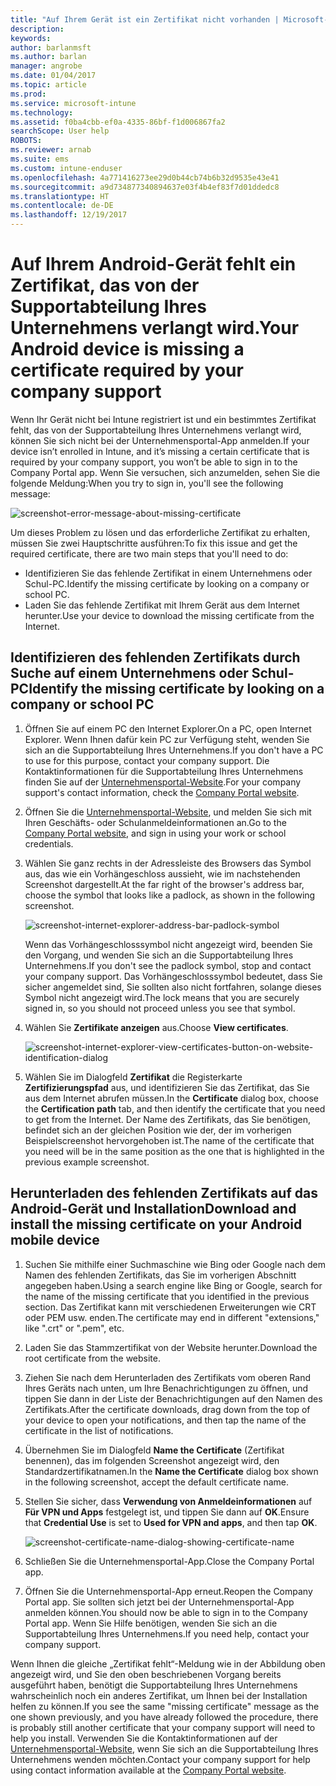 ```yaml
---
title: "Auf Ihrem Gerät ist ein Zertifikat nicht vorhanden | Microsoft-Dokumentation"
description: 
keywords: 
author: barlanmsft
ms.author: barlan
manager: angrobe
ms.date: 01/04/2017
ms.topic: article
ms.prod: 
ms.service: microsoft-intune
ms.technology: 
ms.assetid: f0ba4cbb-ef0a-4335-86bf-f1d006867fa2
searchScope: User help
ROBOTS: 
ms.reviewer: arnab
ms.suite: ems
ms.custom: intune-enduser
ms.openlocfilehash: 4a771416273ee29d0b44cb74b6b32d9535e43e41
ms.sourcegitcommit: a9d734877340894637e03f4b4ef83f7d01ddedc8
ms.translationtype: HT
ms.contentlocale: de-DE
ms.lasthandoff: 12/19/2017
---
```

# <a name="your-android-device-is-missing-a-certificate-required-by-your-company-support"></a><span data-ttu-id="648eb-102">Auf Ihrem Android-Gerät fehlt ein Zertifikat, das von der Supportabteilung Ihres Unternehmens verlangt wird.</span><span class="sxs-lookup"><span data-stu-id="648eb-102">Your Android device is missing a certificate required by your company support</span></span>

<span data-ttu-id="648eb-103">Wenn Ihr Gerät nicht bei Intune registriert ist und ein bestimmtes Zertifikat fehlt, das von der Supportabteilung Ihres Unternehmens verlangt wird, können Sie sich nicht bei der Unternehmensportal-App anmelden.</span><span class="sxs-lookup"><span data-stu-id="648eb-103">If your device isn’t enrolled in Intune, and it’s missing a certain certificate that is required by your company support, you won’t be able to sign in to the Company Portal app.</span></span> <span data-ttu-id="648eb-104">Wenn Sie versuchen, sich anzumelden, sehen Sie die folgende Meldung:</span><span class="sxs-lookup"><span data-stu-id="648eb-104">When you try to sign in, you'll see the following message:</span></span>

![screenshot-error-message-about-missing-certificate](./media/andr-cert_install-1-cert_missing.png)

<span data-ttu-id="648eb-106">Um dieses Problem zu lösen und das erforderliche Zertifikat zu erhalten, müssen Sie zwei Hauptschritte ausführen:</span><span class="sxs-lookup"><span data-stu-id="648eb-106">To fix this issue and get the required certificate, there are two main steps that you'll need to do:</span></span>

- <span data-ttu-id="648eb-107">Identifizieren Sie das fehlende Zertifikat in einem Unternehmens oder Schul-PC.</span><span class="sxs-lookup"><span data-stu-id="648eb-107">Identify the missing certificate by looking on a company or school PC.</span></span>
- <span data-ttu-id="648eb-108">Laden Sie das fehlende Zertifikat mit Ihrem Gerät aus dem Internet herunter.</span><span class="sxs-lookup"><span data-stu-id="648eb-108">Use your device to download the missing certificate from the Internet.</span></span>

## <a name="identify-the-missing-certificate-by-looking-on-a-company-or-school-pc"></a><span data-ttu-id="648eb-109">Identifizieren des fehlenden Zertifikats durch Suche auf einem Unternehmens oder Schul-PC</span><span class="sxs-lookup"><span data-stu-id="648eb-109">Identify the missing certificate by looking on a company or school PC</span></span>

1. <span data-ttu-id="648eb-110">Öffnen Sie auf einem PC den Internet Explorer.</span><span class="sxs-lookup"><span data-stu-id="648eb-110">On a PC, open Internet Explorer.</span></span> <span data-ttu-id="648eb-111">Wenn Ihnen dafür kein PC zur Verfügung steht, wenden Sie sich an die Supportabteilung Ihres Unternehmens.</span><span class="sxs-lookup"><span data-stu-id="648eb-111">If you don't have a PC to use for this purpose, contact your company support.</span></span> <span data-ttu-id="648eb-112">Die Kontaktinformationen für die Supportabteilung Ihres Unternehmens finden Sie auf der [Unternehmensportal-Website](https://portal.manage.microsoft.com#HelpDeskDialog).</span><span class="sxs-lookup"><span data-stu-id="648eb-112">For your company support's contact information, check the [Company Portal website](https://portal.manage.microsoft.com#HelpDeskDialog).</span></span>

2. <span data-ttu-id="648eb-113">Öffnen Sie die [Unternehmensportal-Website](https://portal.manage.microsoft.com#HelpDeskDialog), und melden Sie sich mit Ihren Geschäfts- oder Schulanmeldeinformationen an.</span><span class="sxs-lookup"><span data-stu-id="648eb-113">Go to the [Company Portal website](https://portal.manage.microsoft.com#HelpDeskDialog), and sign in using your work or school credentials.</span></span>

3. <span data-ttu-id="648eb-114">Wählen Sie ganz rechts in der Adressleiste des Browsers das Symbol aus, das wie ein Vorhängeschloss aussieht, wie im nachstehenden Screenshot dargestellt.</span><span class="sxs-lookup"><span data-stu-id="648eb-114">At the far right of the browser's address bar, choose the symbol that looks like a padlock, as shown in the following screenshot.</span></span>

    ![screenshot-internet-explorer-address-bar-padlock-symbol](./media/andr-missing-cert-ie-padlock-symbol.png)

    <span data-ttu-id="648eb-116">Wenn das Vorhängeschlosssymbol nicht angezeigt wird, beenden Sie den Vorgang, und wenden Sie sich an die Supportabteilung Ihres Unternehmens.</span><span class="sxs-lookup"><span data-stu-id="648eb-116">If you don't see the padlock symbol, stop and contact your company support.</span></span> <span data-ttu-id="648eb-117">Das Vorhängeschlosssymbol bedeutet, dass Sie sicher angemeldet sind, Sie sollten also nicht fortfahren, solange dieses Symbol nicht angezeigt wird.</span><span class="sxs-lookup"><span data-stu-id="648eb-117">The lock means that you are securely signed in, so you should not proceed unless you see that symbol.</span></span>

4. <span data-ttu-id="648eb-118">Wählen Sie **Zertifikate anzeigen** aus.</span><span class="sxs-lookup"><span data-stu-id="648eb-118">Choose **View certificates**.</span></span>

    ![screenshot-internet-explorer-view-certificates-button-on-website-identification-dialog](./media/andr-missg-cert-ie-view-cert-button.png)

5. <span data-ttu-id="648eb-120">Wählen Sie im Dialogfeld **Zertifikat** die Registerkarte **Zertifizierungspfad** aus, und identifizieren Sie das Zertifikat, das Sie aus dem Internet abrufen müssen.</span><span class="sxs-lookup"><span data-stu-id="648eb-120">In the **Certificate** dialog box, choose the **Certification path** tab, and then identify the certificate that you need to get from the Internet.</span></span> <span data-ttu-id="648eb-121">Der Name des Zertifikats, das Sie benötigen, befindet sich an der gleichen Position wie der, der im vorherigen Beispielscreenshot hervorgehoben ist.</span><span class="sxs-lookup"><span data-stu-id="648eb-121">The name of the certificate that you need will be in the same position as the one that is highlighted in the previous example screenshot.</span></span>

## <a name="download-and-install-the-missing-certificate-on-your-android-mobile-device"></a><span data-ttu-id="648eb-122">Herunterladen des fehlenden Zertifikats auf das Android-Gerät und Installation</span><span class="sxs-lookup"><span data-stu-id="648eb-122">Download and install the missing certificate on your Android mobile device</span></span>

1. <span data-ttu-id="648eb-123">Suchen Sie mithilfe einer Suchmaschine wie Bing oder Google nach dem Namen des fehlenden Zertifikats, das Sie im vorherigen Abschnitt angegeben haben.</span><span class="sxs-lookup"><span data-stu-id="648eb-123">Using a search engine like Bing or Google, search for the name of the missing certificate that you identified in the previous section.</span></span> <span data-ttu-id="648eb-124">Das Zertifikat kann mit verschiedenen Erweiterungen wie CRT oder PEM usw. enden.</span><span class="sxs-lookup"><span data-stu-id="648eb-124">The certificate may end in different "extensions," like ".crt" or ".pem", etc.</span></span>

2. <span data-ttu-id="648eb-125">Laden Sie das Stammzertifikat von der Website herunter.</span><span class="sxs-lookup"><span data-stu-id="648eb-125">Download the root certificate from the website.</span></span>

3. <span data-ttu-id="648eb-126">Ziehen Sie nach dem Herunterladen des Zertifikats vom oberen Rand Ihres Geräts nach unten, um Ihre Benachrichtigungen zu öffnen, und tippen Sie dann in der Liste der Benachrichtigungen auf den Namen des Zertifikats.</span><span class="sxs-lookup"><span data-stu-id="648eb-126">After the certificate downloads, drag down from the top of your device to open your notifications, and then tap the name of the certificate in the list of notifications.</span></span>

4. <span data-ttu-id="648eb-127">Übernehmen Sie im Dialogfeld **Name the Certificate** (Zertifikat benennen), das im folgenden Screenshot angezeigt wird, den Standardzertifikatnamen.</span><span class="sxs-lookup"><span data-stu-id="648eb-127">In the **Name the Certificate** dialog box shown in the following screenshot, accept the default certificate name.</span></span>

5. <span data-ttu-id="648eb-128">Stellen Sie sicher, dass **Verwendung von Anmeldeinformationen** auf **Für VPN und Apps** festgelegt ist, und tippen Sie dann auf **OK**.</span><span class="sxs-lookup"><span data-stu-id="648eb-128">Ensure that **Credential Use** is set to **Used for VPN and apps**, and then tap **OK**.</span></span>

    ![screenshot-certificate-name-dialog-showing-certificate-name](./media/andr-missing-cert-cert-name.png)

6. <span data-ttu-id="648eb-130">Schließen Sie die Unternehmensportal-App.</span><span class="sxs-lookup"><span data-stu-id="648eb-130">Close the Company Portal app.</span></span>

7. <span data-ttu-id="648eb-131">Öffnen Sie die Unternehmensportal-App erneut.</span><span class="sxs-lookup"><span data-stu-id="648eb-131">Reopen the Company Portal app.</span></span> <span data-ttu-id="648eb-132">Sie sollten sich jetzt bei der Unternehmensportal-App anmelden können.</span><span class="sxs-lookup"><span data-stu-id="648eb-132">You should now be able to sign in to the Company Portal app.</span></span> <span data-ttu-id="648eb-133">Wenn Sie Hilfe benötigen, wenden Sie sich an die Supportabteilung Ihres Unternehmens.</span><span class="sxs-lookup"><span data-stu-id="648eb-133">If you need help, contact your company support.</span></span>

<span data-ttu-id="648eb-134">Wenn Ihnen die gleiche „Zertifikat fehlt“-Meldung wie in der Abbildung oben angezeigt wird, und Sie den oben beschriebenen Vorgang bereits ausgeführt haben, benötigt die Supportabteilung Ihres Unternehmens wahrscheinlich noch ein anderes Zertifikat, um Ihnen bei der Installation helfen zu können.</span><span class="sxs-lookup"><span data-stu-id="648eb-134">If you see the same "missing certificate" message as the one shown previously, and you have already followed the procedure, there is probably still another certificate that your company support will need to help you install.</span></span> <span data-ttu-id="648eb-135">Verwenden Sie die Kontaktinformationen auf der [Unternehmensportal-Website](https://portal.manage.microsoft.com#HelpDeskDialog), wenn Sie sich an die Supportabteilung Ihres Unternehmens wenden möchten.</span><span class="sxs-lookup"><span data-stu-id="648eb-135">Contact your company support for help using contact information available at the [Company Portal website](https://portal.manage.microsoft.com#HelpDeskDialog).</span></span>
